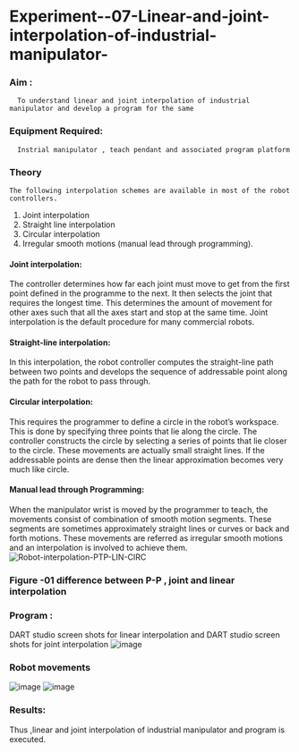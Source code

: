 # Experiment--07-Linear-and-joint-interpolation-of-industrial-manipulator-

### Aim :
      To understand linear and joint interpolation of industrial manipulator and develop a program for the same 
      
### Equipment Required: 
      Instrial manipulator , teach pendant and associated program platform 
      
### Theory 
    The following interpolation schemes are available in most of the robot controllers.
1. Joint interpolation
2. Straight line interpolation
3. Circular interpolation
4. Irregular smooth motions (manual lead through programming).
#### Joint interpolation: 
The controller determines how far each joint must move to get from the first point defined in the programme to the next. It then selects the joint that
requires the longest time. This determines the amount of movement for other axes such that all the axes start and stop at the same time. Joint interpolation is the default procedure for many commercial robots.

#### Straight-line interpolation: 
In this interpolation, the robot controller computes the straight-line path between two points and develops the sequence of addressable point along the path for the robot to pass through.

#### Circular interpolation: 
This requires the programmer to define a circle in the
robot’s workspace. This is done by specifying three points that lie along the circle. The controller constructs the circle by selecting a series of points that lie closer to the circle. These movements are actually small straight lines. If the addressable points are dense then the linear approximation becomes very much like circle.


#### Manual lead through Programming: 
When the manipulator wrist is moved by the programmer to teach, the movements consist of combination of smooth motion segments. These segments are sometimes approximately straight lines or curves or back and forth motions. These movements are referred as irregular smooth motions and an interpolation is involved to achieve them.
![Robot-interpolation-PTP-LIN-CIRC](https://user-images.githubusercontent.com/36288975/201615171-d0886aaa-8220-4b0c-8a1d-3d8a5c69c76a.png)

### Figure -01 difference between P-P , joint and linear interpolation 
### Program : 
DART studio screen shots for linear interpolation and DART studio screen shots for joint interpolation 
![image](https://github.com/Narmadhasree48/Experiment--07-Linear-and-joint-interpolation-of-industrial-manipulator-/assets/144979451/1d81a69c-df9d-4b25-9f42-3264fddca2cf)
### Robot movements 
![image](https://github.com/Narmadhasree48/Experiment--07-Linear-and-joint-interpolation-of-industrial-manipulator-/assets/144979451/caf9a8ef-7cb5-4c4b-bf9c-2bb38475403e)
![image](https://github.com/Narmadhasree48/Experiment--07-Linear-and-joint-interpolation-of-industrial-manipulator-/assets/144979451/6c887b9a-009b-42c6-a556-22d3e8a2c714)
### Results:  
Thus ,linear and joint interpolation of industrial manipulator and program is executed.
